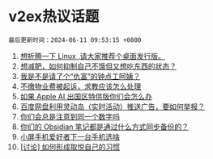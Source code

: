 # v2ex热议话题

`最后更新时间：2024-06-11 09:53:15 +0800`

1. [想折腾一下 Linux ,请大家推荐个桌面发行版。](https://www.v2ex.com/t/1048210)
1. [想减肥，如何抑制自己不饿但又想吃东西的状态？](https://www.v2ex.com/t/1048211)
1. [我是不是请了个“仇富”的钟点工阿姨？](https://www.v2ex.com/t/1048293)
1. [不缴物业费被起诉，求教应该怎么处理](https://www.v2ex.com/t/1048382)
1. [如果 Apple AI 出国区特供版你们会怎么办](https://www.v2ex.com/t/1048222)
1. [百度网盘利用灵动岛（实时活动）推送广告，要如何举报？](https://www.v2ex.com/t/1048247)
1. [你们会总是注意到同一个数字吗](https://www.v2ex.com/t/1048215)
1. [你们的 Obsidian 笔记都是通过什么方式同步备份的？](https://www.v2ex.com/t/1048271)
1. [小屏手机爱好者下一台手机选啥](https://www.v2ex.com/t/1048275)
1. [[讨论] 如何形成取悦自己的习惯](https://www.v2ex.com/t/1048269)

